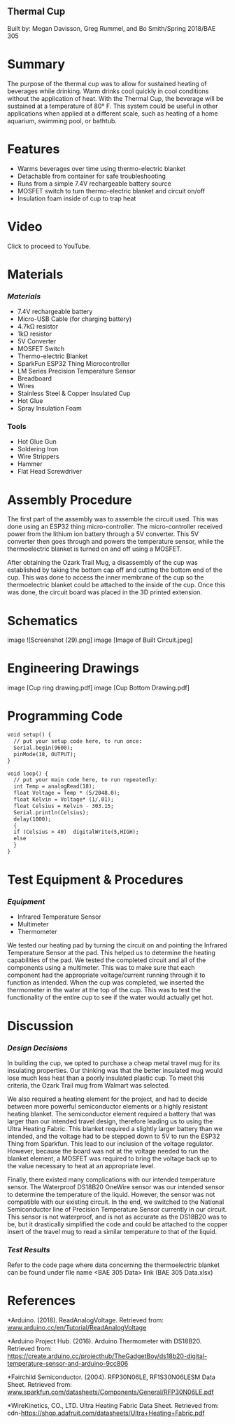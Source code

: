 ## **Thermal Cup**
Built by: Megan Davisson, Greg Rummel, and Bo Smith/Spring 2018/BAE 305

# **Summary**
The purpose of the thermal cup was to allow for sustained heating of beverages while drinking. Warm drinks cool quickly in cool conditions without the application of heat. With the Thermal Cup, the beverage will be sustained at a temperature of 80° F. This system could be useful in other applications when applied at a different scale, such as heating of a home aquarium, swimming pool, or bathtub.

# **Features**
* Warms beverages over time using thermo-electric blanket
* Detachable from container for safe troubleshooting
* Runs from a simple 7.4V rechargeable battery source
* MOSFET switch to turn thermo-electric blanket and circuit on/off
* Insulation foam inside of cup to trap heat 

# **Video**
Click to proceed to YouTube.

# **Materials**
### *Materials*
* 7.4V rechargeable battery
* Micro-USB Cable (for charging battery)
* 4.7kΩ resistor
* 1kΩ resistor
* 5V Converter
* MOSFET Switch
* Thermo-electric Blanket
* SparkFun ESP32 Thing Microcontroller
* LM Series Precision Temperature Sensor
* Breadboard
* Wires
* Stainless Steel & Copper Insulated Cup
* Hot Glue
* Spray Insulation Foam 

### Tools
* Hot Glue Gun
* Soldering Iron
* Wire Strippers
* Hammer
* Flat Head Screwdriver

# **Assembly Procedure**
The first part of the assembly was to assemble the circuit used. This was done using an ESP32 thing micro-controller. The micro-controller received power from the lithium ion battery through a 5V converter. This 5V converter then goes through and powers the temperature sensor, while the thermoelectric blanket is turned on and off using a MOSFET. 

After obtaining the Ozark Trail Mug, a disassembly of the cup was established by taking the bottom cap off and cutting the bottom end of the cup. This was done to access the inner membrane of the cup so the thermoelectric blanket could be attached to the inside of the cup. Once this was done, the circuit board was placed in the 3D printed extension. 

# **Schematics**
image ![Screenshot (29).png]
image [Image of Built Circuit.jpeg]

# **Engineering Drawings**
image [Cup ring drawing.pdf]
image [Cup Bottom Drawing.pdf]

# **Programming Code**
```markdown
void setup() {
  // put your setup code here, to run once:
  Serial.begin(9600);
  pinMode(18, OUTPUT);
}

void loop() {
  // put your main code here, to run repeatedly:
  int Temp = analogRead(18);
  float Voltage = Temp * (5/2048.0);
  float Kelvin = Voltage* (1/.01);
  float Celsius = Kelvin - 303.15;
  Serial.println(Celsius);
  delay(1000);
  {
  if (Celsius > 40)  digitalWrite(5,HIGH);
  else
  }
}
```

# **Test Equipment & Procedures**
### *Equipment*
* Infrared Temperature Sensor
* Multimeter
* Thermometer

We tested our heating pad by turning the circuit on and pointing the Infrared Temperature Sensor at the pad. This helped us to determine the heating capabilities of the pad. We tested the completed circuit and all of the components using a multimeter. This was to make sure that each component had the appropriate voltage/current running through it to function as intended. When the cup was completed, we inserted the thermometer in the water at the top of the cup. This was to test the functionality of the entire cup to see if the water would actually get hot. 

# **Discussion**
### *Design Decisions*
In building the cup, we opted to purchase a cheap metal travel mug for its insulating properties. Our thinking was that the better insulated mug would lose much less heat than a poorly insulated plastic cup. To meet this criteria, the Ozark Trail mug from Walmart was selected. 

We also required a heating element for the project, and had to decide between more powerful semiconductor elements or a highly resistant heating blanket. The semiconductor element required a battery that was larger than our intended travel design, therefore leading us to using the Ultra Heating Fabric. This blanket required a slightly larger battery than we intended, and the voltage had to be stepped down to 5V to run the ESP32 Thing from Sparkfun. This lead to our inclusion of the voltage regulator. However, because the board was not at the voltage needed to run the blanket element, a MOSFET was required to bring the voltage back up to the value necessary to heat at an appropriate level. 

Finally, there existed many complications with our intended temperature sensor. The Waterproof DS18B20 OneWire sensor was our intended sensor to determine the temperature of the liquid. However, the sensor was not compatible with our existing circuit. In the end, we switched to the National Semiconductor line of Precision Temperature Sensor currently in our circuit. This sensor is not waterproof, and is not as accurate as the DS18B20 was to be, but it drastically simplified the code and could be attached to the copper insert of the travel mug to read a similar temperature to that of the liquid. 

### *Test Results*
Refer to the code page where data concerning the thermoelectric blanket can be found under file name <BAE 305 Data>
link (BAE 305 Data.xlsx)

# **References**
*Arduino. (2018). ReadAnalogVoltage. Retrieved from: www.arduino.cc/en/Tutorial/ReadAnalogVoltage

*Arduino Project Hub. (2016). Arduino Thermometer with DS18B20. Retrieved from: https://create.arduino.cc/projecthub/TheGadgetBoy/ds18b20-digital-temperature-sensor-and-arduino-9cc806

*Fairchild Semiconductor. (2004). RFP30N06LE, RF1S30N06LESM Data Sheet. Retrieved from: www.sparkfun.com/datasheets/Components/General/RFP30N06LE.pdf

*WireKinetics, CO., LTD. Ultra Heating Fabric Data Sheet. Retrieved from: cdn-https://shop.adafruit.com/datasheets/Ultra+Heating+Fabric.pdf

